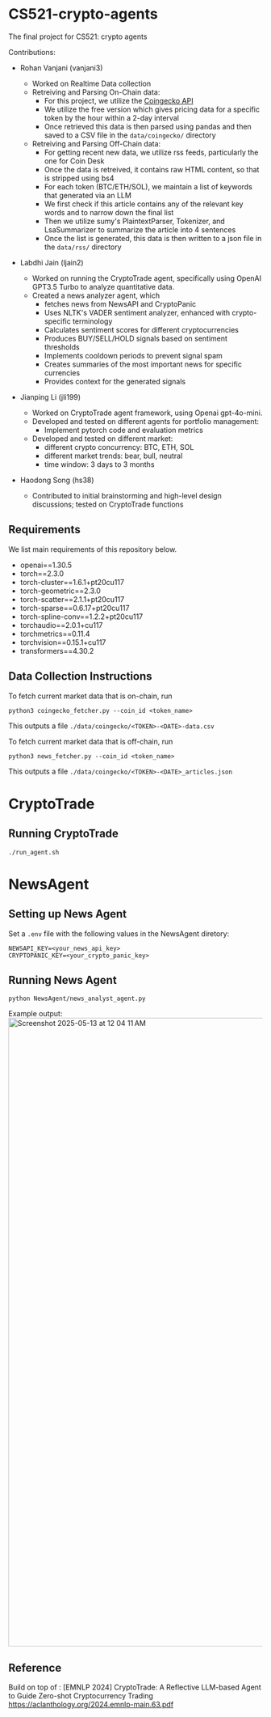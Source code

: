 # CS521-crypto-agents

The final project for CS521: crypto agents

Contributions:

- Rohan Vanjani (vanjani3)

  - Worked on Realtime Data collection
  - Retreiving and Parsing On-Chain data:
    - For this project, we utilize the [Coingecko API](https://support.coingecko.com/hc/en-us/categories/4538696187673-CoinGecko-API)
    - We utilize the free version which gives pricing data for a specific token by the hour within a 2-day interval
    - Once retrieved this data is then parsed using pandas and then saved to a CSV file in the `data/coingecko/` directory
  - Retreiving and Parsing Off-Chain data:
    - For getting recent new data, we utilize rss feeds, particularly the one for Coin Desk
    - Once the data is retreived, it contains raw HTML content, so that is stripped using bs4
    - For each token (BTC/ETH/SOL), we maintain a list of keywords that generated via an LLM
    - We first check if this article contains any of the relevant key words and to narrow down the final list
    - Then we utilize sumy's PlaintextParser, Tokenizer, and LsaSummarizer to summarize the article into 4 sentences
    - Once the list is generated, this data is then written to a json file in the `data/rss/` directory

- Labdhi Jain (ljain2)
  - Worked on running the CryptoTrade agent, specifically using OpenAI GPT3.5 Turbo to analyze quantitative data.
  - Created a news analyzer agent, which
    - fetches news from NewsAPI and CryptoPanic
    - Uses NLTK's VADER sentiment analyzer, enhanced with crypto-specific terminology
    - Calculates sentiment scores for different cryptocurrencies
    - Produces BUY/SELL/HOLD signals based on sentiment thresholds
    - Implements cooldown periods to prevent signal spam
    - Creates summaries of the most important news for specific currencies
    - Provides context for the generated signals
- Jianping Li (jli199)
  - Worked on CryptoTrade agent framework, using Openai gpt-4o-mini.
  - Developed and tested on different agents for portfolio management:
    - Implement pytorch code and evaluation metrics
  - Developed and tested on different market:
    - different crypto concurrency: BTC, ETH, SOL
    - different market trends: bear, bull, neutral
    - time window: 3 days to 3 months
- Haodong Song (hs38)
  - Contributed to initial brainstorming and high-level design discussions; tested on CryptoTrade functions

## Requirements

We list main requirements of this repository below.

- openai==1.30.5
- torch==2.3.0
- torch-cluster==1.6.1+pt20cu117
- torch-geometric==2.3.0
- torch-scatter==2.1.1+pt20cu117
- torch-sparse==0.6.17+pt20cu117
- torch-spline-conv==1.2.2+pt20cu117
- torchaudio==2.0.1+cu117
- torchmetrics==0.11.4
- torchvision==0.15.1+cu117
- transformers==4.30.2

## Data Collection Instructions

To fetch current market data that is on-chain, run

```$
python3 coingecko_fetcher.py --coin_id <token_name>
```

This outputs a file `./data/coingecko/<TOKEN>-<DATE>-data.csv`

To fetch current market data that is off-chain, run

```$
python3 news_fetcher.py --coin_id <token_name>
```

This outputs a file `./data/coingecko/<TOKEN>-<DATE>_articles.json`

# CryptoTrade

## Running CryptoTrade

```
./run_agent.sh
```

# NewsAgent

## Setting up News Agent

Set a `.env` file with the following values in the NewsAgent diretory:

```
NEWSAPI_KEY=<your_news_api_key>
CRYPTOPANIC_KEY=<your_crypto_panic_key>
```

## Running News Agent

`python NewsAgent/news_analyst_agent.py`

Example output:
<img width="1243" alt="Screenshot 2025-05-13 at 12 04 11 AM" src="https://github.com/user-attachments/assets/050ed5cd-b74b-43b4-9d17-45d942bc7fa2" />

## Reference

Build on top of :
[EMNLP 2024] CryptoTrade: A Reflective LLM-based Agent to Guide Zero-shot Cryptocurrency Trading https://aclanthology.org/2024.emnlp-main.63.pdf

